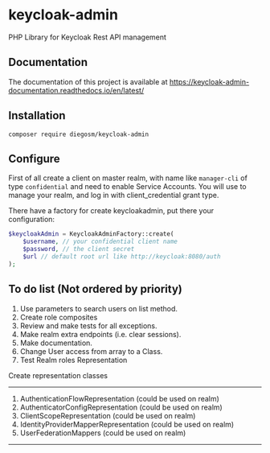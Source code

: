 # keycloak-admin
PHP Library for Keycloak Rest API management

## Documentation
The documentation of this project is available at https://keycloak-admin-documentation.readthedocs.io/en/latest/

## Installation
```composer log
composer require diegosm/keycloak-admin
```

## Configure
First of all create a client on master realm, with name like `manager-cli` of type `confidential` and need to enable Service Accounts.
You will use to manage your realm, and log in with client_credential grant type.

There have a factory for create keycloakadmin, put there your configuration:

```php
$keycloakAdmin = KeycloakAdminFactory::create(
    $username, // your confidential client name
    $password, // the client secret
    $url // default root url like http://keycloak:8080/auth
);
```

To do list (Not ordered by priority)
------
1. Use parameters to search users on list method.
2. Create role composites
3. Review and make tests for all exceptions.
4. Make realm extra endpoints (i.e. clear sessions).
5. Make documentation.
6. Change User access from array to a Class.
7. Test Realm roles Representation

Create representation classes
____
1. AuthenticationFlowRepresentation (could be used on realm)
2. AuthenticatorConfigRepresentation (could be used on realm)
3. ClientScopeRepresentation (could be used on realm)
4. IdentityProviderMapperRepresentation (could be used on realm)
5. UserFederationMappers (could be used on realm)
____